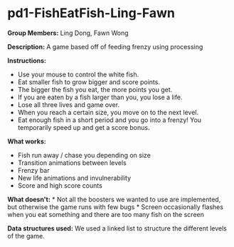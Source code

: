 pd1-FishEatFish-Ling-Fawn
=========================

**Group Members:**
Ling Dong, Fawn Wong

**Description:** 
A game based off of feeding frenzy using processing

**Instructions:**
* Use your mouse to control the white fish.
* Eat smaller fish to grow bigger and score points.
* The bigger the fish you eat, the more points you get.
* If you are eaten by a fish larger than you, you lose a life.
* Lose all three lives and game over.
* When you reach a certain size, you move on to the next level.
* Eat enough fish in a short period and you go into a frenzy! You temporarily speed up and get a score bonus.

**What works:**
* Fish run away / chase you depending on size
* Transition animations between levels
* Frenzy bar
* New life animations and invulnerability
* Score and high score counts

**What doesn't:**
	* Not all the boosters we wanted to use are implemented, but otherwise the game runs with few bugs
	* Screen occasionally flashes when you eat something and there are too many fish on the screen

**Data structures used:**
We used a linked list to structure the different levels of the game.
